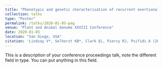 ```yaml
---
title: "Phenotypic and genetic characterisation of recurrent exertional rhabdomyolysis (RER) in Warmblood horses and Connemara ponies."
collection: talks
type: "Poster"
permalink: /talks/2020-01-05-pag
venue: "Plant and Animal Genome XXVIII Conference"
date: 2020-01-05
location: "San Diego, USA"
citation: 'Lindsay V*, Selhorst KB*, Clark EL, Piercy RJ, Psifidi A (2020) Poster: Phenotypic and genetic characterisation of recurrent exertional rhabdomyolysis (RER) in Warmblood horses and Connemara ponies. <i>Plant and Animal Genome XXVIII Conference</i>'
---
```


This is a description of your conference proceedings talk, note the different field in type. You can put anything in this field.
